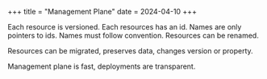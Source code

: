 +++
title = "Management Plane"
date = 2024-04-10
+++

Each resource is versioned. Each resources has an id. Names are only pointers to
ids. Names must follow convention. Resources can be renamed.

Resources can be migrated, preserves data, changes version or property.

Management plane is fast, deployments are transparent.
